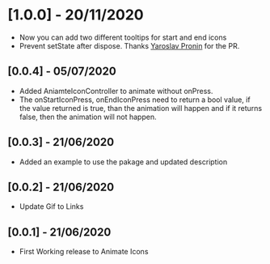 # [1.0.0] - 20/11/2020

* Now you can add two different tooltips for start and end icons
* Prevent setState after dispose. Thanks [Yaroslav Pronin](https://github.com/proninyaroslav) for the PR.

## [0.0.4] - 05/07/2020

* Added AniamteIconController to animate without onPress. 
* The onStartIconPress, onEndIconPress need to return a bool value, if the value returned is true, than the animation will happen and if it returns false, then the animation will not happen.

## [0.0.3] - 21/06/2020

* Added an example to use the pakage and updated description 

## [0.0.2] - 21/06/2020

* Update Gif to Links 

## [0.0.1] - 21/06/2020

* First Working release to Animate Icons

